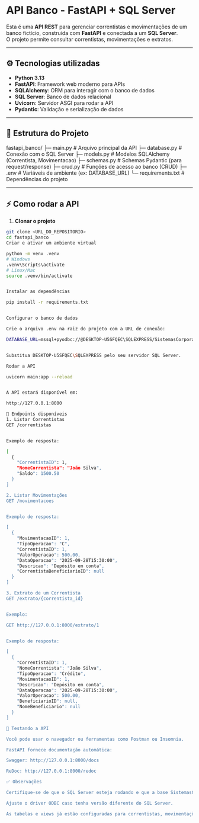 # API Banco - FastAPI + SQL Server

Esta é uma **API REST** para gerenciar correntistas e movimentações de um banco fictício, construída com **FastAPI** e conectada a um **SQL Server**.  
O projeto permite consultar correntistas, movimentações e extratos.

---

## ⚙️ Tecnologias utilizadas

- **Python 3.13**
- **FastAPI**: Framework web moderno para APIs
- **SQLAlchemy**: ORM para interagir com o banco de dados
- **SQL Server**: Banco de dados relacional
- **Uvicorn**: Servidor ASGI para rodar a API
- **Pydantic**: Validação e serialização de dados

---

## 📂 Estrutura do Projeto

fastapi_banco/
├─ main.py # Arquivo principal da API
├─ database.py # Conexão com o SQL Server
├─ models.py # Modelos SQLAlchemy (Correntista, Movimentacao)
├─ schemas.py # Schemas Pydantic (para request/response)
├─ crud.py # Funções de acesso ao banco (CRUD)
├─ .env # Variáveis de ambiente (ex: DATABASE_URL)
└─ requirements.txt # Dependências do projeto


---

## ⚡ Como rodar a API

1. **Clonar o projeto**

```bash
git clone <URL_DO_REPOSITORIO>
cd fastapi_banco
Criar e ativar um ambiente virtual

python -m venv .venv
# Windows
.venv\Scripts\activate
# Linux/Mac
source .venv/bin/activate


Instalar as dependências

pip install -r requirements.txt


Configurar o banco de dados

Crie o arquivo .env na raiz do projeto com a URL de conexão:

DATABASE_URL=mssql+pyodbc://@DESKTOP-U5SFQEC\SQLEXPRESS/SistemasCorporativos?driver=ODBC+Driver+18+for+SQL+Server&trusted_connection=yes&TrustServerCertificate=yes


Substitua DESKTOP-U5SFQEC\SQLEXPRESS pelo seu servidor SQL Server.

Rodar a API

uvicorn main:app --reload


A API estará disponível em:

http://127.0.0.1:8000

📝 Endpoints disponíveis
1. Listar Correntistas
GET /correntistas


Exemplo de resposta:

[
  {
    "CorrentistaID": 1,
    "NomeCorrentista": "João Silva",
    "Saldo": 1500.50
  }
]

2. Listar Movimentações
GET /movimentacoes


Exemplo de resposta:

[
  {
    "MovimentacaoID": 1,
    "TipoOperacao": "C",
    "CorrentistaID": 1,
    "ValorOperacao": 500.00,
    "DataOperacao": "2025-09-28T15:30:00",
    "Descricao": "Depósito em conta",
    "CorrentistaBeneficiarioID": null
  }
]

3. Extrato de um Correntista
GET /extrato/{correntista_id}


Exemplo:

GET http://127.0.0.1:8000/extrato/1


Exemplo de resposta:

[
  {
    "CorrentistaID": 1,
    "NomeCorrentista": "João Silva",
    "TipoOperacao": "Crédito",
    "MovimentacaoID": 1,
    "Descricao": "Depósito em conta",
    "DataOperacao": "2025-09-28T15:30:00",
    "ValorOperacao": 500.00,
    "BeneficiarioID": null,
    "NomeBeneficiario": null
  }
]

🔗 Testando a API

Você pode usar o navegador ou ferramentas como Postman ou Insomnia.

FastAPI fornece documentação automática:

Swagger: http://127.0.0.1:8000/docs

ReDoc: http://127.0.0.1:8000/redoc

✅ Observações

Certifique-se de que o SQL Server esteja rodando e que a base SistemasCorporativos exista.

Ajuste o driver ODBC caso tenha versão diferente do SQL Server.

As tabelas e views já estão configuradas para correntistas, movimentações e extratos.
